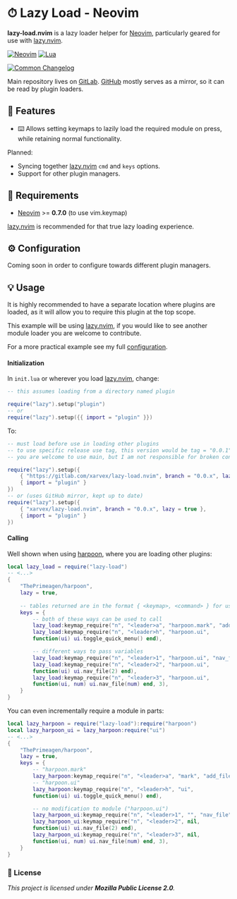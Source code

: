 # ⏱ Lazy Load - Neovim

**lazy-load.nvim** is a lazy loader helper for [Neovim], particularly geared
for use with [lazy.nvim].

[![Neovim](https://img.shields.io/badge/Neovim%200.7%2B-%234f9946?style=for-the-badge&logo=neovim&logoColor=white&labelColor=%230f191f)](https://neovim.io)
[![Lua](https://img.shields.io/badge/Lua-%23f8f8f8?style=for-the-badge&logo=lua&logoColor=%2302027d)](https://www.lua.org)

[![Common Changelog](https://common-changelog.org/badge.svg)](https://common-changelog.org)

Main repository lives on [GitLab](https://gitlab.com/xarvex/lazy-load.nvim).
[GitHub](https://github.com/Xarvex/lazy-load.nvim) mostly serves as a mirror,
so it can be read by plugin loaders.


## 🔱 Features

- ⌨️ Allows setting keymaps to lazily load the required module on press,
while retaining normal functionality.

Planned:

- Syncing together [lazy.nvim] `cmd` and
`keys` options.
- Support for other plugin managers.

## 🔧 Requirements

- [Neovim] >= **0.7.0** (to use vim.keymap)

[lazy.nvim] is recommended for that true lazy loading experience.

## ⚙️ Configuration

Coming soon in order to configure towards different plugin managers.


## 💡 Usage

It is highly recommended to have a separate location where plugins are loaded,
as it will allow you to require this plugin at the top scope.

This example will be using [lazy.nvim], if you would like to see another module
loader you are welcome to contribute.

For a more practical example see my full
[configuration](https://gitlab.com/dotfyls/neovim).


#### Initialization

In `init.lua` or wherever you load [lazy.nvim], change:

```lua
-- this assumes loading from a directory named plugin

require("lazy").setup("plugin")
-- or
require("lazy").setup({{ import = "plugin" }})
```

To:

```lua
-- must load before use in loading other plugins
-- to use specific release use tag, this version would be tag = "0.0.1"
-- you are welcome to use main, but I am not responsible for broken configs

require("lazy").setup({
    { "https://gitlab.com/xarvex/lazy-load.nvim", branch = "0.0.x", lazy = true },
    { import = "plugin" }
})
-- or (uses GitHub mirror, kept up to date)
require("lazy").setup({
    { "xarvex/lazy-load.nvim", branch = "0.0.x", lazy = true },
    { import = "plugin" }
})
```


#### Calling

Well shown when using [harpoon](https://github.com/ThePrimeagen/harpoon),
where you are loading other plugins:

```lua
local lazy_load = require("lazy-load")
-- <...>
{
    "ThePrimeagen/harpoon",
    lazy = true,
    
    -- tables returned are in the format { <keymap>, <command> } for use with lazy.nvim
    keys = {
        -- both of these ways can be used to call
        lazy_load:keymap_require("n", "<leader>a", "harpoon.mark", "add_file"),
        lazy_load:keymap_require("n", "<leader>h", "harpoon.ui",
        function(ui) ui.toggle_quick_menu() end),

        -- different ways to pass variables
        lazy_load:keymap_require("n", "<leader>1", "harpoon.ui", "nav_file", 1),
        lazy_load:keymap_require("n", "<leader>2", "harpoon.ui",
        function(ui) ui.nav_file(2) end),
        lazy_load:keymap_require("n", "<leader>3", "harpoon.ui",
        function(ui, num) ui.nav_file(num) end, 3),
    }
}
```

You can even incrementally require a module in parts:

```lua
local lazy_harpoon = require("lazy-load"):require("harpoon")
local lazy_harpoon_ui = lazy_harpoon:require("ui")
-- <...>
{
    "ThePrimeagen/harpoon",
    lazy = true, 
    keys = {
        -- "harpoon.mark"
        lazy_harpoon:keymap_require("n", "<leader>a", "mark", "add_file"),
        -- "harpoon.ui"
        lazy_harpoon:keymap_require("n", "<leader>h", "ui",
        function(ui) ui.toggle_quick_menu() end),

        -- no modification to module ("harpoon.ui")
        lazy_harpoon_ui:keymap_require("n", "<leader>1", "", "nav_file", 1),
        lazy_harpoon_ui:keymap_require("n", "<leader>2", nil,
        function(ui) ui.nav_file(2) end),
        lazy_harpoon_ui:keymap_require("n", "<leader>3", nil,
        function(ui, num) ui.nav_file(num) end, 3),
    }
}
```



### 📃 License

_This project is licensed under **Mozilla Public License 2.0**._

[Neovim]: https://neovim.io
[lazy.nvim]: https://github.com/folke/lazy.nvim
